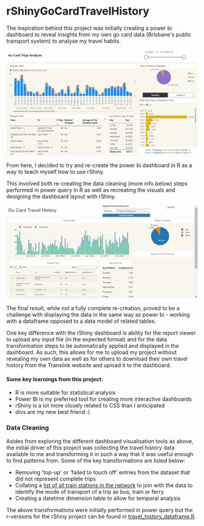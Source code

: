 # rShinyGoCardTravelHistory

The inspiration behind this project was initially creating a power bi dashboard to reveal insights from my own go card data (Brisbane's public transport system) to analyse my travel habits.

![power bi](images/power%20bi.png)

From here, I decided to try and re-create the power bi dashboard in R as a way to teach myself how to use rShiny.

This involved both re-creating the data cleaning (more info below) steps performed in power query in R as well as recreating the visuals and designing the dashboard layout with rShiny.

![rShiny](images/screenshot.png)

The final result, while not a fully complete re-creation, proved to be a challenge with displaying the data in the same way as power bi - working with a dataframe opposed to a data model of related tables.

One key difference with the rShiny dashboard is ability for the report viewer to upload any input file (in the expected format) and for the data transformation steps to be automatically applied and displayed in the dashboard. As such, this allows for me to upload my project without revealing my own data as well as for others to download their own travel history from the Translink website and upload it to the dashboard.

#### Some key learnings from this project:
* R is more suitable for statistical analysis
* Power BI is my preferred tool for creating more interactive dashboards
* rShiny is a lot more closely related to CSS than I anticipated
* divs are my new best friend :)

### Data Cleaning
Asides from exploring the different dashboard visualisation tools as above, the initial driver of this project was collecting the travel history data available to me and transforming it in such a way that it was useful enough to find patterns from. Some of the key transformations are listed below:
* Removing 'top-up' or 'failed to touch off' entries from the dataset that did not represent complete trips
* Collating a [list of all train stations in the network](TrainStations.txt) to join with the data to identify the mode of transport of a trip as bus, train or ferry
* Creating a datetime dimension table to allow for temporal analysis

The above transformations were initially performed in power query but the r-versions for the rShiny project can be found in [travel_history_dataframe.R](travel_history_dataframe.R).
